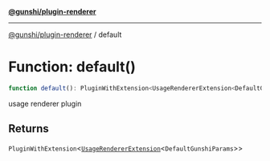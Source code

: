 [**@gunshi/plugin-renderer**](../index.md)

***

[@gunshi/plugin-renderer](../index.md) / default

# Function: default()

```ts
function default(): PluginWithExtension<UsageRendererExtension<DefaultGunshiParams>>;
```

usage renderer plugin

## Returns

`PluginWithExtension`\<[`UsageRendererExtension`](../interfaces/UsageRendererExtension.md)\<`DefaultGunshiParams`\>\>
